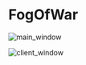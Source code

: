 # FogOfWar

![main_window](https://imgur.com/kgm8T7Q.png)

![client_window](https://imgur.com/cwqr6Rl.png)
